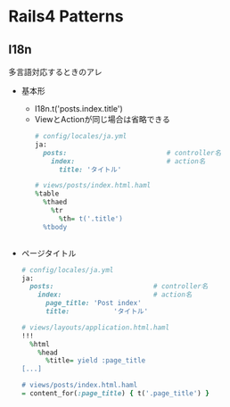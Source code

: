 # Rails4 Patterns

I18n
---
多言語対応するときのアレ

- 基本形
  - I18n.t('posts.index.title') 

  * ViewとActionが同じ場合は省略できる
    ```ruby
    # config/locales/ja.yml
    ja:
      posts:                         # controller名
        index:                       # action名
          title: 'タイトル' 

    # views/posts/index.html.haml
    %table
      %thaed
        %tr
          %th= t('.title')
      %tbody 
   ```

- ページタイトル
  ```ruby
  # config/locales/ja.yml
  ja:
    posts:                         # controller名
      index:                       # action名
        page_title: 'Post index'
        title:           'タイトル'

  # views/layouts/application.html.haml
  !!!
    %html
      %head
        %title= yield :page_title
  [...]

  # views/posts/index.html.haml
  = content_for(:page_title) { t('.page_title') }
  ``` 
